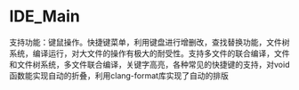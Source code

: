 # IDE_Main
支持功能：键鼠操作。快捷键菜单，利用键盘进行增删改，查找替换功能，文件树系统，编译运行，对大文件的操作有极大的耐受性。支持多文件的联合编译，文件和文件树系统，多文件联合编译，关键字高亮，各种常见的快捷键的支持，对void函数能实现自动的折叠，利用clang-format库实现了自动的排版
